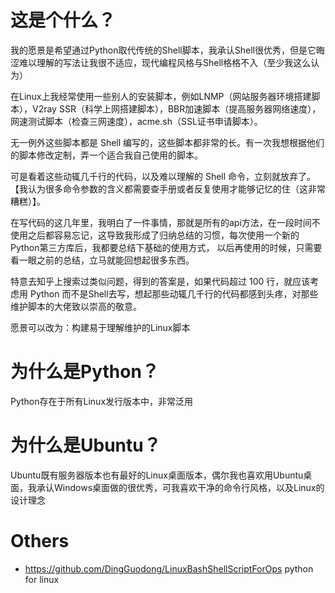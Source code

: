 # 这是个什么？
我的愿景是希望通过Python取代传统的Shell脚本，我承认Shell很优秀，但是它晦涩难以理解的写法让我很不适应，现代编程风格与Shell格格不入（至少我这么认为）

在Linux上我经常使用一些别人的安装脚本，例如LNMP（网站服务器环境搭建脚本），V2ray SSR（科学上网搭建脚本），BBR加速脚本（提高服务器网络速度），
网速测试脚本（检查三网速度），acme.sh（SSL证书申请脚本）。

无一例外这些脚本都是 Shell 编写的，这些脚本都非常的长。有一次我想根据他们的脚本修改定制，弄一个适合我自己使用的脚本。

可是看着这些动辄几千行的代码，以及难以理解的 Shell 命令，立刻就放弃了。【我认为很多命令参数的含义都需要查手册或者反复使用才能够记忆的住（这非常糟糕）】。

在写代码的这几年里，我明白了一件事情，那就是所有的api方法，在一段时间不使用之后都容易忘记，这导致我形成了归纳总结的习惯，每次使用一个新的Python第三方库后，我都要总结下基础的使用方式，
以后再使用的时候，只需要看一眼之前的总结，立马就能回想起很多东西。

特意去知乎上搜索过类似问题，得到的答案是，如果代码超过 100 行，就应该考虑用 Python 而不是Shell去写，想起那些动辄几千行的代码都感到头疼，对那些维护脚本的大佬致以崇高的敬意。

愿景可以改为：构建易于理解维护的Linux脚本

# 为什么是Python？
Python存在于所有Linux发行版本中，非常泛用
# 为什么是Ubuntu？
Ubuntu既有服务器版本也有最好的Linux桌面版本，偶尔我也喜欢用Ubuntu桌面，我承认Windows桌面做的很优秀，可我喜欢干净的命令行风格，以及Linux的设计理念
# Others
- <https://github.com/DingGuodong/LinuxBashShellScriptForOps> python for linux
